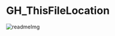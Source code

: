 # GH_ThisFileLocation



![readmeImg](https://user-images.githubusercontent.com/43599794/186043191-661910f4-e699-475d-beab-3a9028f3e27a.png)
